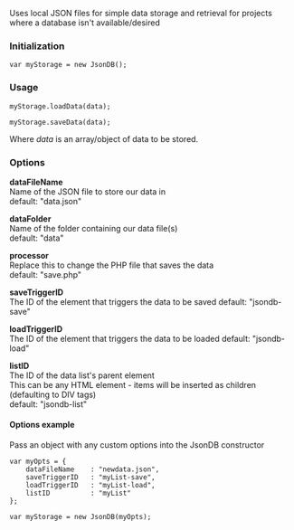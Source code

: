Uses local JSON files for simple data storage and retrieval
for projects where a database isn't available/desired

### Initialization ###

	var myStorage = new JsonDB();
  
### Usage ###

    myStorage.loadData(data);

    myStorage.saveData(data);

Where *data* is an array/object of data to be stored.


### Options ###


**dataFileName**  
Name of the JSON file to store our data in  
default: "data.json"

**dataFolder**  
Name of the folder containing our data file(s)  
default: "data"

**processor**   
Replace this to change the PHP file that saves the data  
default: "save.php"

**saveTriggerID**  
The ID of the element that triggers the data to be saved
default: "jsondb-save"

**loadTriggerID**  
The ID of the element that triggers the data to be loaded
default: "jsondb-load"

**listID**  
The ID of the data list's parent element  
This can be any HTML element - items will be inserted as children (defaulting to DIV tags)  
default: "jsondb-list"
  


#### Options example ####

Pass an object with any custom options into the JsonDB constructor

	var myOpts = {
	    dataFileName    : "newdata.json",
	    saveTriggerID   : "myList-save",
	    loadTriggerID   : "myList-load",
	    listID          : "myList"
	};

	var myStorage = new JsonDB(myOpts);

